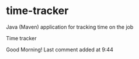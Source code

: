 # time-tracker
Java (Maven) application for tracking time on the job

Time tracker

Good Morning!
Last comment added at 9:44
